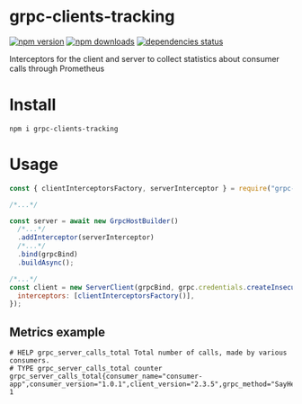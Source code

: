 # grpc-clients-tracking

[![npm version](https://badge.fury.io/js/grpc-clients-tracking.svg)](https://www.npmjs.com/package/grpc-clients-tracking)
[![npm downloads](https://img.shields.io/npm/dt/grpc-clients-tracking.svg)](https://www.npmjs.com/package/grpc-clients-tracking)
[![dependencies status](https://img.shields.io/librariesio/github/litichevskiydv/grpc-clients-tracking)](https://www.npmjs.com/package/grpc-clients-tracking)

Interceptors for the client and server to collect statistics about consumer calls through Prometheus

# Install

`npm i grpc-clients-tracking`

# Usage

```javascript
const { clientInterceptorsFactory, serverInterceptor } = require("grpc-clients-tracking");

/*...*/

const server = await new GrpcHostBuilder()
  /*...*/
  .addInterceptor(serverInterceptor)
  /*...*/
  .bind(grpcBind)
  .buildAsync();

/*...*/
const client = new ServerClient(grpcBind, grpc.credentials.createInsecure(), {
  interceptors: [clientInterceptorsFactory()],
});
```

## Metrics example

```
# HELP grpc_server_calls_total Total number of calls, made by various consumers.
# TYPE grpc_server_calls_total counter
grpc_server_calls_total{consumer_name="consumer-app",consumer_version="1.0.1",client_version="2.3.5",grpc_method="SayHello",grpc_service="v1.Greeter",grpc_type="unary"} 1
```
